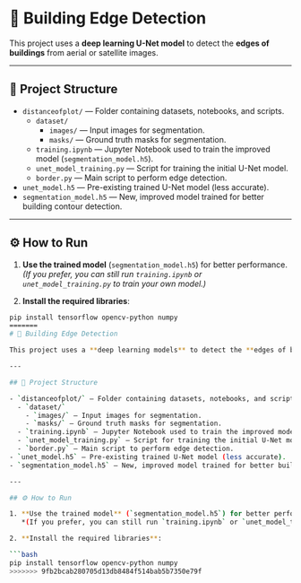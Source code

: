 
# 🏢 Building Edge Detection

This project uses a **deep learning U-Net model** to detect the **edges of buildings** from aerial or satellite images.

---

## 📂 Project Structure

- `distanceofplot/` — Folder containing datasets, notebooks, and scripts.
  - `dataset/`
    - `images/` — Input images for segmentation.
    - `masks/` — Ground truth masks for segmentation.
  - `training.ipynb` — Jupyter Notebook used to train the improved model (`segmentation_model.h5`).
  - `unet_model_training.py` — Script for training the initial U-Net model.
  - `border.py` — Main script to perform edge detection.
- `unet_model.h5` — Pre-existing trained U-Net model (less accurate).
- `segmentation_model.h5` — New, improved model trained for better building contour detection.

---

## ⚙️ How to Run

1. **Use the trained model** (`segmentation_model.h5`) for better performance.  
   *(If you prefer, you can still run `training.ipynb` or `unet_model_training.py` to train your own model.)*

2. **Install the required libraries**:

```bash
pip install tensorflow opencv-python numpy
=======
# 🏢 Building Edge Detection

This project uses a **deep learning models** to detect the **edges of buildings** from aerial or satellite images.

---

## 📂 Project Structure

- `distanceofplot/` — Folder containing datasets, notebooks, and scripts.
  - `dataset/`
    - `images/` — Input images for segmentation.
    - `masks/` — Ground truth masks for segmentation.
  - `training.ipynb` — Jupyter Notebook used to train the improved model (`segmentation_model.h5`).
  - `unet_model_training.py` — Script for training the initial U-Net model.
  - `border.py` — Main script to perform edge detection.
- `unet_model.h5` — Pre-existing trained U-Net model (less accurate).
- `segmentation_model.h5` — New, improved model trained for better building contour detection.

---

## ⚙️ How to Run

1. **Use the trained model** (`segmentation_model.h5`) for better performance.  
   *(If you prefer, you can still run `training.ipynb` or `unet_model_training.py` to train your own model.)*

2. **Install the required libraries**:

```bash
pip install tensorflow opencv-python numpy
>>>>>>> 9fb2bcab280705d13db8484f514bab5b7350e79f
